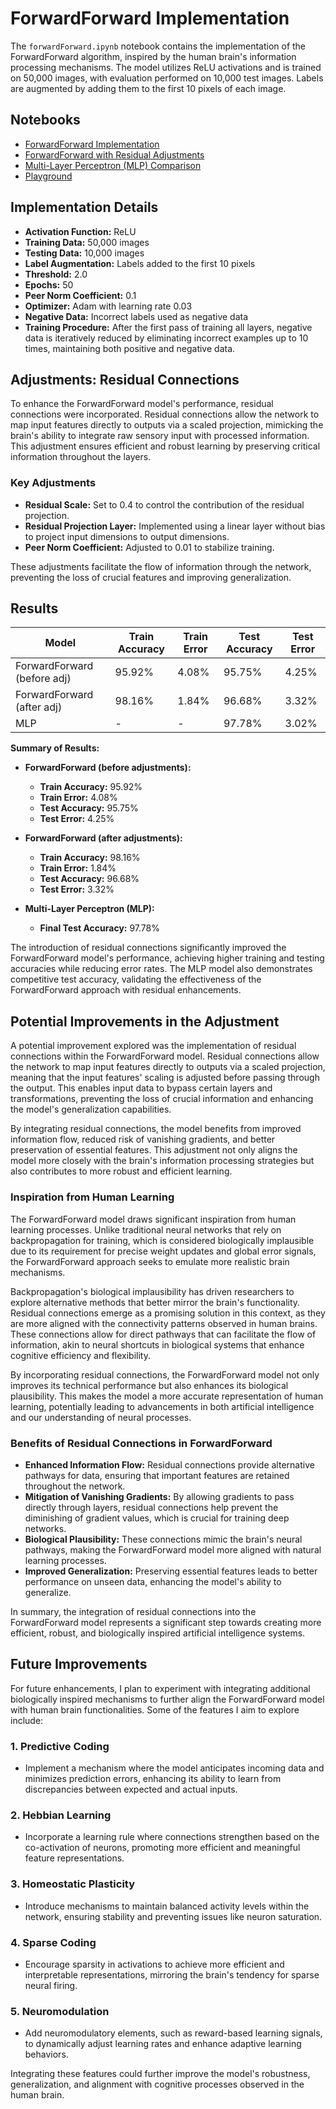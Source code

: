 # ForwardForward Implementation

The `forwardForward.ipynb` notebook contains the implementation of the ForwardForward algorithm, inspired by the human brain's information processing mechanisms. The model utilizes ReLU activations and is trained on 50,000 images, with evaluation performed on 10,000 test images. Labels are augmented by adding them to the first 10 pixels of each image.

## Notebooks

- [ForwardForward Implementation](forwardForward.ipynb)
- [ForwardForward with Residual Adjustments](forwardForward_adjustments.ipynb)
- [Multi-Layer Perceptron (MLP) Comparison](mlp.ipynb)
- [Playground](tests.ipynb)

## Implementation Details

- **Activation Function:** ReLU
- **Training Data:** 50,000 images
- **Testing Data:** 10,000 images
- **Label Augmentation:** Labels added to the first 10 pixels
- **Threshold:** 2.0
- **Epochs:** 50
- **Peer Norm Coefficient:** 0.1
- **Optimizer:** Adam with learning rate 0.03
- **Negative Data:** Incorrect labels used as negative data
- **Training Procedure:** After the first pass of training all layers, negative data is iteratively reduced by eliminating incorrect examples up to 10 times, maintaining both positive and negative data.

## Adjustments: Residual Connections

To enhance the ForwardForward model's performance, residual connections were incorporated. Residual connections allow the network to map input features directly to outputs via a scaled projection, mimicking the brain's ability to integrate raw sensory input with processed information. This adjustment ensures efficient and robust learning by preserving critical information throughout the layers.

### Key Adjustments

- **Residual Scale:** Set to 0.4 to control the contribution of the residual projection.
- **Residual Projection Layer:** Implemented using a linear layer without bias to project input dimensions to output dimensions.
- **Peer Norm Coefficient:** Adjusted to 0.01 to stabilize training.

These adjustments facilitate the flow of information through the network, preventing the loss of crucial features and improving generalization.

## Results

| Model                         | Train Accuracy | Train Error | Test Accuracy | Test Error |
|-------------------------------|-----------------|-------------|----------------|------------|
| ForwardForward (before adj)   | 95.92%          | 4.08%       | 95.75%         | 4.25%      |
| ForwardForward (after adj)    | 98.16%          | 1.84%       | 96.68%         | 3.32%      |
| MLP                           | -               | -           | 97.78%         | 3.02%      |

**Summary of Results:**

- **ForwardForward (before adjustments):**
  - **Train Accuracy:** 95.92%
  - **Train Error:** 4.08%
  - **Test Accuracy:** 95.75%
  - **Test Error:** 4.25%

- **ForwardForward (after adjustments):**
  - **Train Accuracy:** 98.16%
  - **Train Error:** 1.84%
  - **Test Accuracy:** 96.68%
  - **Test Error:** 3.32%

- **Multi-Layer Perceptron (MLP):**
  - **Final Test Accuracy:** 97.78%

The introduction of residual connections significantly improved the ForwardForward model's performance, achieving higher training and testing accuracies while reducing error rates. The MLP model also demonstrates competitive test accuracy, validating the effectiveness of the ForwardForward approach with residual enhancements.

## Potential Improvements in the Adjustment

A potential improvement explored was the implementation of residual connections within the ForwardForward model. Residual connections allow the network to map input features directly to outputs via a scaled projection, meaning that the input features' scaling is adjusted before passing through the output. This enables input data to bypass certain layers and transformations, preventing the loss of crucial information and enhancing the model's generalization capabilities.

By integrating residual connections, the model benefits from improved information flow, reduced risk of vanishing gradients, and better preservation of essential features. This adjustment not only aligns the model more closely with the brain's information processing strategies but also contributes to more robust and efficient learning.

### Inspiration from Human Learning

The ForwardForward model draws significant inspiration from human learning processes. Unlike traditional neural networks that rely on backpropagation for training, which is considered biologically implausible due to its requirement for precise weight updates and global error signals, the ForwardForward approach seeks to emulate more realistic brain mechanisms.

Backpropagation's biological implausibility has driven researchers to explore alternative methods that better mirror the brain's functionality. Residual connections emerge as a promising solution in this context, as they are more aligned with the connectivity patterns observed in human brains. These connections allow for direct pathways that can facilitate the flow of information, akin to neural shortcuts in biological systems that enhance cognitive efficiency and flexibility.

By incorporating residual connections, the ForwardForward model not only improves its technical performance but also enhances its biological plausibility. This makes the model a more accurate representation of human learning, potentially leading to advancements in both artificial intelligence and our understanding of neural processes.

### Benefits of Residual Connections in ForwardForward

- **Enhanced Information Flow:** Residual connections provide alternative pathways for data, ensuring that important features are retained throughout the network.
- **Mitigation of Vanishing Gradients:** By allowing gradients to pass directly through layers, residual connections help prevent the diminishing of gradient values, which is crucial for training deep networks.
- **Biological Plausibility:** These connections mimic the brain's neural pathways, making the ForwardForward model more aligned with natural learning processes.
- **Improved Generalization:** Preserving essential features leads to better performance on unseen data, enhancing the model's ability to generalize.

In summary, the integration of residual connections into the ForwardForward model represents a significant step towards creating more efficient, robust, and biologically inspired artificial intelligence systems.



## Future Improvements

For future enhancements, I plan to experiment with integrating additional biologically inspired mechanisms to further align the ForwardForward model with human brain functionalities. Some of the features I aim to explore include:

### 1. **Predictive Coding**
- Implement a mechanism where the model anticipates incoming data and minimizes prediction errors, enhancing its ability to learn from discrepancies between expected and actual inputs.

### 2. **Hebbian Learning**
- Incorporate a learning rule where connections strengthen based on the co-activation of neurons, promoting more efficient and meaningful feature representations.

### 3. **Homeostatic Plasticity**
- Introduce mechanisms to maintain balanced activity levels within the network, ensuring stability and preventing issues like neuron saturation.

### 4. **Sparse Coding**
- Encourage sparsity in activations to achieve more efficient and interpretable representations, mirroring the brain's tendency for sparse neural firing.

### 5. **Neuromodulation**
- Add neuromodulatory elements, such as reward-based learning signals, to dynamically adjust learning rates and enhance adaptive learning behaviors.

Integrating these features could further improve the model's robustness, generalization, and alignment with cognitive processes observed in the human brain.

